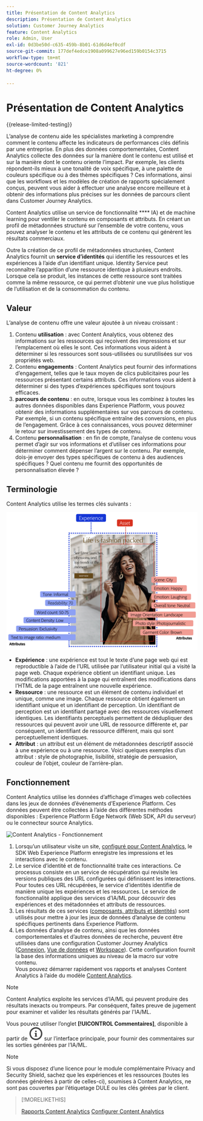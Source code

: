 ```yaml
---
title: Présentation de Content Analytics
description: Présentation de Content Analytics
solution: Customer Journey Analytics
feature: Content Analytics
role: Admin, User
exl-id: 0d3be50d-c635-459b-8b01-61d6d4ef0cdf
source-git-commit: 177def4edce1908a099627e96ed159b0154c3715
workflow-type: tm+mt
source-wordcount: '821'
ht-degree: 0%

---
```


# Présentation de Content Analytics

{{release-limited-testing}}

L’analyse de contenu aide les spécialistes marketing à comprendre comment le contenu affecte les indicateurs de performances clés définis par une entreprise. En plus des données comportementales, Content Analytics collecte des données sur la manière dont le contenu est utilisé et sur la manière dont le contenu oriente l’impact. Par exemple, les clients répondent-ils mieux à une tonalité de voix spécifique, à une palette de couleurs spécifique ou à des thèmes spécifiques ? Ces informations, ainsi que les workflows et les modèles de création de rapports spécialement conçus, peuvent vous aider à effectuer une analyse encore meilleure et à obtenir des informations plus précises sur les données de parcours client dans Customer Journey Analytics.

Content Analytics utilise un service de fonctionnalité **** IA) et de machine learning pour ventiler le contenu en composants et attributs. En créant un profil de métadonnées structuré sur l’ensemble de votre contenu, vous pouvez analyser le contenu et les attributs de ce contenu qui génèrent les résultats commerciaux.

Outre la création de ce profil de métadonnées structurées, Content Analytics fournit un **service d’identités** qui identifie les ressources et les expériences à l’aide d’un identifiant unique. Identity Service peut reconnaître l’apparition d’une ressource identique à plusieurs endroits. Lorsque cela se produit, les instances de cette ressource sont traitées comme la même ressource, ce qui permet d’obtenir une vue plus holistique de l’utilisation et de la consommation du contenu.

## Valeur

L’analyse de contenu offre une valeur ajoutée à un niveau croissant :

1. Contenu **utilisation** : avec Content Analytics, vous obtenez des informations sur les ressources qui reçoivent des impressions et sur l’emplacement où elles le sont. Ces informations vous aident à déterminer si les ressources sont sous-utilisées ou surutilisées sur vos propriétés web.
1. Contenu **engagements** : Content Analytics peut fournir des informations d’engagement, telles que le taux moyen de clics publicitaires pour les ressources présentant certains attributs. Ces informations vous aident à déterminer si des types d’expériences spécifiques sont toujours efficaces.
1. **parcours de contenu** : en outre, lorsque vous les combinez à toutes les autres données disponibles dans Experience Platform, vous pouvez obtenir des informations supplémentaires sur vos parcours de contenu. Par exemple, si un contenu spécifique entraîne des conversions, en plus de l’engagement. Grâce à ces connaissances, vous pouvez déterminer le retour sur investissement des types de contenu.
1. Contenu **personnalisation** : en fin de compte, l’analyse de contenu vous permet d’agir sur vos informations et d’utiliser ces informations pour déterminer comment dépenser l’argent sur le contenu. Par exemple, dois-je envoyer des types spécifiques de contenu à des audiences spécifiques ? Quel contenu me fournit des opportunités de personnalisation élevée ?

## Terminologie

Content Analytics utilise les termes clés suivants :

![Assets et expériences](/help/content-analytics/assets/content-analytics-experience-asset.png)

* **Expérience** : une expérience est tout le texte d’une page web qui est reproductible à l’aide de l’URL utilisée par l’utilisateur initial qui a visité la page web. Chaque expérience obtient un identifiant unique. Les modifications apportées à la page qui entraînent des modifications dans l’HTML de la page entraînent une nouvelle expérience.
* **Ressource** : une ressource est un élément de contenu individuel et unique, comme une image. Chaque ressource obtient également un identifiant unique et un identifiant de perception. Un identifiant de perception est un identifiant partagé avec des ressources visuellement identiques. Les identifiants perceptuels permettent de dédupliquer des ressources qui peuvent avoir une URL de ressource différente et, par conséquent, un identifiant de ressource différent, mais qui sont perceptuellement identiques.
* **Attribut** : un attribut est un élément de métadonnées descriptif associé à une expérience ou à une ressource. Voici quelques exemples d’un attribut : style de photographie, lisibilité, stratégie de persuasion, couleur de l’objet, couleur de l’arrière-plan.

## Fonctionnement

Content Analytics utilise les données d’affichage d’images web collectées dans les jeux de données d’événements d’Experience Platform. Ces données peuvent être collectées à l’aide des différentes méthodes disponibles : Experience Platform Edge Network (Web SDK, API du serveur) ou le connecteur source Analytics.

![Content Analytics - Fonctionnement](assets/aca-overview.gif)


1. Lorsqu’un utilisateur visite un site, [configuré pour Content Analytics](config/configuration.md), le SDK Web Experience Platform enregistre les impressions et les interactions avec le contenu.
1. Le service d’identité et de fonctionnalité traite ces interactions. Ce processus consiste en un service de récupération qui revisite les versions publiques des URL configurées qui définissent les interactions. Pour toutes ces URL récupérées, le service d’identités identifie de manière unique les expériences et les ressources. Le service de fonctionnalité applique des services d’IA/ML pour découvrir des expériences et des métadonnées et attributs de ressources.
1. Les résultats de ces services ([composants, attributs et identités](/help/content-analytics/report/components.md)) sont utilisés pour mettre à jour les jeux de données d’analyse de contenu spécifiques pertinents dans Experience Platform.
1. Les données d’analyse de contenu, ainsi que les données comportementales et d’autres données de recherche, peuvent être utilisées dans une configuration Customer Journey Analytics ([Connexion](/help/connections/overview.md), [Vue de données](/help/data-views/data-views.md) et [Workspace](/help/analysis-workspace/home.md)). Cette configuration fournit la base des informations uniques au niveau de la macro sur votre contenu. <br/>Vous pouvez démarrer rapidement vos rapports et analyses Content Analytics à l’aide du modèle [Content Analytics](/help/content-analytics/report/report.md#template).

>[!NOTE]
>
>Content Analytics exploite les services d’IA/ML qui peuvent produire des résultats inexacts ou trompeurs. Par conséquent, faites preuve de jugement pour examiner et valider les résultats générés par l&#39;IA/ML.
>
>Vous pouvez utiliser l’onglet **[!UICONTROL Commentaires]**, disponible à partir de ![InfoOutline](/help/assets/icons/InfoOutline.svg) sur l’interface principale, pour fournir des commentaires sur les sorties générées par l’IA/ML.
>

>[!NOTE]
>
>Si vous disposez d’une licence pour le module complémentaire Privacy and Security Shield, sachez que les expériences et les ressources (toutes les données générées à partir de celles-ci), soumises à Content Analytics, ne sont pas couvertes par l’étiquetage DULE ou les clés gérées par le client.
>


>[!MORELIKETHIS]
>
>[Rapports Content Analytics](report/report.md)
>[Configurer Content Analytics](config/configuration.md)
>
